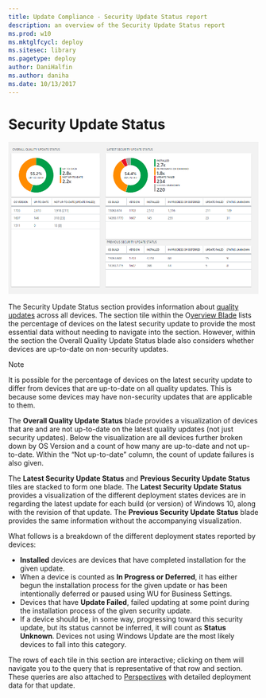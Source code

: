 ```yaml
---
title: Update Compliance - Security Update Status report
description: an overview of the Security Update Status report
ms.prod: w10
ms.mktglfcycl: deploy
ms.sitesec: library
ms.pagetype: deploy
author: DaniHalfin
ms.author: daniha
ms.date: 10/13/2017
---
```


# Security Update Status

![The Security Update Status report](images/uc-securityupdatestatus.png)

The Security Update Status section provides information about [quality updates](waas-quick-start.md#definitions) across all devices. The section tile within the O[verview Blade](update-compliance-using.md#overview-blade) lists the percentage of devices on the latest security update to provide the most essential data without needing to navigate into the section. However, within the section the Overall Quality Update Status blade also considers whether devices are up-to-date on non-security updates. 

>[!NOTE]
>It is possible for the percentage of devices on the latest security update to differ from devices that are up-to-date on all quality updates. This is because some devices may have non-security updates that are applicable to them. 

The **Overall Quality Update Status** blade provides a visualization of devices that are and are not up-to-date on the latest quality updates (not just security updates). Below the visualization are all devices further broken down by OS Version and a count of how many are up-to-date and not up-to-date. Within the “Not up-to-date” column, the count of update failures is also given.
 
The **Latest Security Update Status** and **Previous Security Update Status** tiles are stacked to form one blade. The **Latest Security Update Status** provides a visualization of the different deployment states devices are in regarding the latest update for each build (or version) of Windows 10, along with the revision of that update. The **Previous Security Update Status** blade provides the same information without the accompanying visualization. 

What follows is a breakdown of the different deployment states reported by devices:
* **Installed** devices are devices that have completed installation for the given update.
* When a device is counted as **In Progress or Deferred**, it has either begun the installation process for the given update or has been intentionally deferred or paused using WU for Business Settings.
* Devices that have **Update Failed**, failed updating at some point during the installation process of the given security update.
* If a device should be, in some way, progressing toward this security update, but its status cannot be inferred, it will count as **Status Unknown**. Devices not using Windows Update are the most likely devices to fall into this category.

The rows of each tile in this section are interactive; clicking on them will navigate you to the query that is representative of that row and section. These queries are also attached to [Perspectives](update-compliance-perspectives.md) with detailed deployment data for that update.